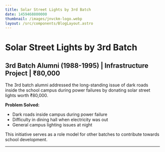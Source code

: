 ```yaml
---
title: Solar Street Lights by 3rd Batch
date: 1459468800000
thumbnail: /images/jnvckm-logo.webp
layout: /src/components/BlogLayout.astro
---
```

# Solar Street Lights by 3rd Batch

## 3rd Batch Alumni (1988-1995) | Infrastructure Project | ₹80,000

The 3rd batch alumni addressed the long-standing issue of dark roads inside the school campus during power failures by donating solar street lights worth ₹80,000.

**Problem Solved:**
- Dark roads inside campus during power failure
- Difficulty in dining hall when electricity was out
- General campus lighting issues at night

This initiative serves as a role model for other batches to contribute towards school development.

---

